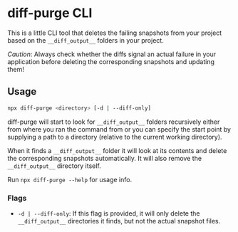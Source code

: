 # diff-purge CLI

This is a little CLI tool that deletes the failing snapshots from your project based on the `__diff_output__` folders in your project.

_Caution_: Always check whether the diffs signal an actual failure in your application before deleting the corresponding snapshots and updating them!

## Usage

```sh
npx diff-purge <directory> [-d | --diff-only]
```

diff-purge will start to look for `__diff_output__` folders recursively either from where you ran the command from or you can specify the start point by supplying a path to a directory (relative to the current working directory).

When it finds a `__diff_output__` folder it will look at its contents and delete the corresponding snapshots automatically. It will also remove the `__diff_output__` directory itself.

Run `npx diff-purge --help` for usage info.

### Flags

- `-d | --diff-only`: If this flag is provided, it will only delete the `__diff_output__` directories it finds, but not the actual snapshot files.
